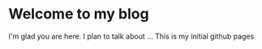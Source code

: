 # Welcome to my blog

I'm glad you are here. I plan to talk about ...
This is my initial github pages
